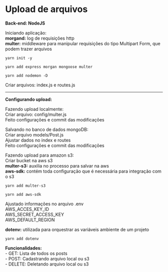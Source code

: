 # **Upload de arquivos**

**Back-end: NodeJS**

Iniciando aplicação:
<br>**morgand:** log de requisições http
<br>**multer:** middleware para manipular requisições do tipo Multipart Form, que podem trazer arquivos
```
yarn init -y

yarn add express morgan mongoose multer

yarn add nodemon -D
```

Criar arquivos: index.js e routes.js

---

**Configurando upload:**

Fazendo upload localmente:
<br>Criar arquivo: config/multer.js
<br>Feito configurações e commit das modificações

Salvando no banco de dados mongoDB:
<br>Criar arquivo models/Post.js
<br>Ajustar dados no index e routes
<br>Feito configurações e commit das modificações

Fazendo upload para amazon s3:
<br>Criar bucket na aws s3
<br>**multer-s3:** auxilia no processo para salvar na aws
<br>**aws-sdk:** contém toda configuração que é necessária para integração com o s3
```
yarn add multer-s3

yarn add aws-sdk
```

Ajustado informações no arquivo .env
<br>AWS_ACCES_KEY_ID
<br>AWS_SECRET_ACCESS_KEY
<br>AWS_DEFAULT_REGION

**dotenv:** utilizada para orquestrar as variáveis ambiente de um projeto
```
yarn add dotenv
```

**Funcionalidades:**
<br>- GET: Lista de todos os posts
<br>- POST: Cadastrando arquivo local ou s3
<br>- DELETE: Deletando arquivo local ou s3
